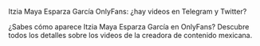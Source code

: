 Itzia Maya Esparza García OnlyFans: ¿hay videos en Telegram y Twitter?

¿Sabes cómo aparece Itzia Maya Esparza García en OnlyFans? Descubre todos los detalles sobre los videos de la creadora de contenido mexicana.
